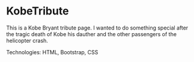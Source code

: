 # KobeTribute
This is a Kobe Bryant tribute page. I wanted to do something special after the tragic death of Kobe his dauther and the other passengers of the helicopter crash.

Technologies: HTML, Bootstrap, CSS
